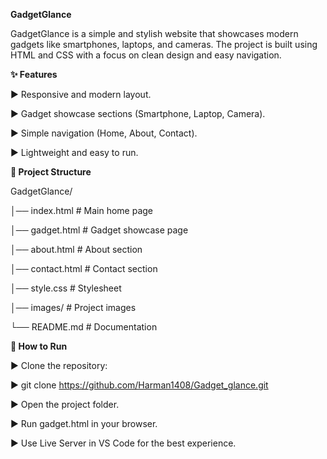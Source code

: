 **GadgetGlance**

GadgetGlance is a simple and stylish website that showcases modern gadgets like smartphones, laptops, and cameras.
The project is built using HTML and CSS with a focus on clean design and easy navigation.

**✨ Features**

► Responsive and modern layout.

► Gadget showcase sections (Smartphone, Laptop, Camera).

► Simple navigation (Home, About, Contact).

► Lightweight and easy to run.

**📂 Project Structure**

GadgetGlance/

│── index.html        # Main home page

│── gadget.html       # Gadget showcase page

│── about.html        # About section

│── contact.html      # Contact section

│── style.css         # Stylesheet

│── images/           # Project images

└── README.md         # Documentation


**🚀 How to Run**

► Clone the repository:

► git clone https://github.com/Harman1408/Gadget_glance.git

► Open the project folder.

► Run gadget.html in your browser.

► Use Live Server in VS Code for the best experience.

